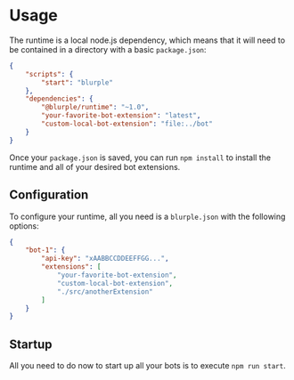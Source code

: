 # Usage
The runtime is a local node.js dependency, which means that it will need to be contained in a directory with a basic `package.json`:

```json
{
    "scripts": {
        "start": "blurple"
    },
    "dependencies": {
        "@blurple/runtime": "~1.0",
        "your-favorite-bot-extension": "latest",
        "custom-local-bot-extension": "file:../bot"
    }
}
```

Once your `package.json` is saved, you can run `npm install` to install the runtime and all of your desired bot extensions.

## Configuration
To configure your runtime, all you need is a `blurple.json` with the following options:

```json
{
    "bot-1": {
        "api-key": "xAABBCCDDEEFFGG...",
        "extensions": [
            "your-favorite-bot-extension",
            "custom-local-bot-extension",
            "./src/anotherExtension"
        ]
    }
}
```

## Startup
All you need to do now to start up all your bots is to execute `npm run start`.
